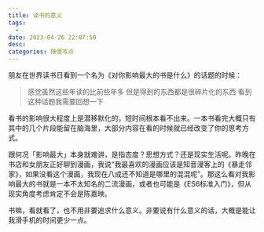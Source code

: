 ```yaml
---
title: 读书的意义
tags:
  - 
date: 2023-04-26 22:07:50
desc:
categories: 随便写点
---
```

朋友在世界读书日看到一个名为《对你影响最大的书是什么》的话题的时候：

>感觉虽然这些年读的比前些年多
>但是得到的东西都是很碎片化的东西
>看到这种话题我需要回想一下

看书的影响很大程度上是潜移默化的，短时间根本看不出来。一本书看完大概只有其中的几个片段能留在脑海里，大部分内容在看的时候就已经改变了你的思考方式。

跟何况「影响最大」本身就难讲，是指态度？思想方式？还是现实生活呢。昨晚在书店和女朋友正好聊到漫画，我说“我最喜欢的漫画应该是知音漫客上的《暴走邻家》，如果没看这个漫画，我现在八成还不知道是哪里的混混呢”。那这么看对我影响最大的书就是一本不太知名的二流漫画，或者也可能是《ES6标准入门》，但从现实角度考虑肯定不会是陈嘉映。

书嘛，看就看了，也不用非要追求什么意义。非要说有什么意义的话，大概是能让我滑手机的时间更少一点。
